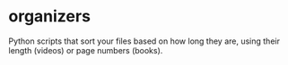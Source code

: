 # organizers
Python scripts that sort your files based on how long they are, using their length (videos) or page numbers (books).
